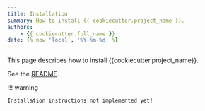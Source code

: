 ```yaml
---
title: Installation 
summary: How to install {{ cookiecutter.project_name }}. 
authors:
    - {{ cookiecutter.full_name }} 
date: {% now 'local', '%Y-%m-%d' %}
---
```


This page describes how to install {{cookiecutter.project_name}}.

See the [README](../README.md).

!!! warning

    Installation instructions not implemented yet!
